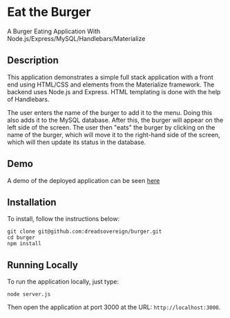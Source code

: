 # Eat the Burger

A Burger Eating Application With Node.js/Express/MySQL/Handlebars/Materialize

## Description

This application demonstrates a simple full stack application with a front end using HTML/CSS and elements from the Materialize framework. The backend uses Node.js and Express. HTML templating is done with the help of Handlebars.


The user enters the name of the burger to add it to the menu. Doing this also adds it to the MySQL database. After this, the burger will appear on the left side of the screen. The user then "eats" the burger by clicking on the name of the burger, which will move it to the right-hand side of the screen, which will then update its status in the database.

## Demo

A demo of the deployed application can be seen [here](https://calm-mesa-83440.herokuapp.com/)

## Installation

To install, follow the instructions below:

    git clone git@github.com:dreadsovereign/burger.git
    cd burger
    npm install

## Running Locally

To run the application locally, just type:

    node server.js

Then open the application at port 3000 at the URL: `http://localhost:3000`.



